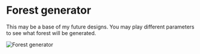 # Forest generator

This may be a base of  my future designs. You may play different parameters to see what forest will be generated. 

![Forest generator](http://thingiverse-production-new.s3.amazonaws.com/renders/5f/16/be/9a/b8/45b0a7e6104e1b6a3461485c33dbac9a_preview_featured.jpg)